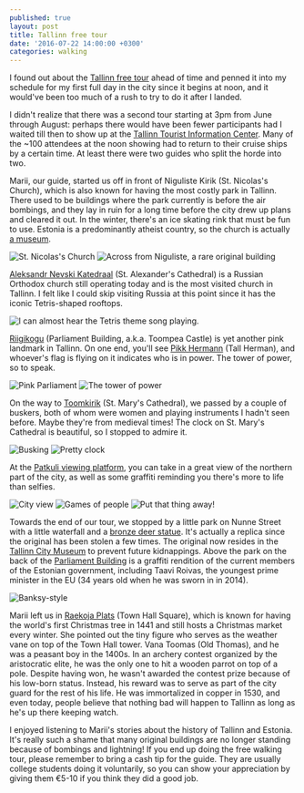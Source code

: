 ```yaml
---
published: true
layout: post
title: Tallinn free tour
date: '2016-07-22 14:00:00 +0300'
categories: walking
---
```

I found out about the [Tallinn free tour](http://www.traveller.ee/tour/tallinn-free-tour) ahead of time and penned it into my schedule for my first full day in the city since it begins at noon, and it would've been too much of a rush to try to do it after I landed.

<!--more-->

I didn't realize that there was a second tour starting at 3pm from June through August: perhaps there would have been fewer participants had I waited till then to show up at the [Tallinn Tourist Information Center](https://www.visittallinn.ee/eng/visitor/plan/good-to-know/tourist-information). Many of the ~100 attendees at the noon showing had to return to their cruise ships by a certain time. At least there were two guides who split the horde into two.

Marii, our guide, started us off in front of Niguliste Kirik (St. Nicolas's Church), which is also known for having the most costly park in Tallinn. There used to be buildings where the park currently is before the air bombings, and they lay in ruin for a long time before the city drew up plans and cleared it out. In the winter, there's an ice skating rink that must be fun to use. Estonia is a predominantly atheist country, so the church is actually [a museum](http://nigulistemuuseum.ekm.ee/en/).

![St. Nicolas's Church]({{site.baseurl}}/images/2016/07/22/tallinn-free-tour/niguliste.jpeg)
![Across from Niguliste, a rare original building]({{site.baseurl}}/images/2016/07/22/tallinn-free-tour/niguliste-original.jpeg)

[Aleksandr Nevski Katedraal](http://tallinnanevskikatedraal.eu/ноme/) (St. Alexander's Cathedral) is a Russian Orthodox church still operating today and is the most visited church in Tallinn. I felt like I could skip visiting Russia at this point since it has the iconic Tetris-shaped rooftops.

![I can almost hear the Tetris theme song playing.]({{site.baseurl}}/images/2016/07/22/tallinn-free-tour/aleksandr.jpeg)

[Riigikogu][parliament] (Parliament Building, a.k.a. Toompea Castle) is yet another pink landmark in Tallinn. On one end, you'll see [Pikk Hermann](http://www.riigikogu.ee/en/visit-us/toompea-castle/tall-hermann-toompea-towers/) (Tall Herman), and whoever's flag is flying on it indicates who is in power. The tower of power, so to speak.

![Pink Parliament]({{site.baseurl}}/images/2016/07/22/tallinn-free-tour/pink-parliament.jpeg)
![The tower of power]({{site.baseurl}}/images/2016/07/22/tallinn-free-tour/herman.jpeg)

On the way to [Toomkirik](http://toomkirik.ee) (St. Mary's Cathedral), we passed by a couple of buskers, both of whom were women and playing instruments I hadn't seen before. Maybe they're from medieval times! The clock on St. Mary's Cathedral is beautiful, so I stopped to admire it.

![Busking]({{site.baseurl}}/images/2016/07/22/tallinn-free-tour/busking.jpeg)
![Pretty clock]({{site.baseurl}}/images/2016/07/22/tallinn-free-tour/toomkirik.jpeg)

At the [Patkuli viewing platform](https://www.likealocalguide.com/tallinn/patkuli-viewing-platform), you can take in a great view of the northern part of the city, as well as some graffiti reminding you there's more to life than selfies.

![City view]({{site.baseurl}}/images/2016/07/22/tallinn-free-tour/city-view.jpeg)
![Games of people]({{site.baseurl}}/images/2016/07/22/tallinn-free-tour/games.jpeg)
![Put that thing away!]({{site.baseurl}}/images/2016/07/22/tallinn-free-tour/camera.jpeg)

Towards the end of our tour, we stopped by a little park on Nunne Street with a little waterfall and a [bronze deer statue](http://tallinn101.com/deer-statue-and-the-legend-of-how-tallinn-got-its-name/). It's actually a replica since the original has been stolen a few times. The original now resides in the [Tallinn City Museum](http://linnamuuseum.ee/linnamuuseum/en/) to prevent future kidnappings. Above the park on the back of the [Parliament Building][parliament] is a graffiti rendition of the current members of the Estonian government, including Taavi Roivas, the youngest prime minister in the EU (34 years old when he was sworn in in 2014).

![Banksy-style]({{site.baseurl}}/images/2016/07/22/tallinn-free-tour/parliament-graffiti.jpeg)

Marii left us in [Raekoja Plats](http://www.guideintallinn.com/town-hall-square/) (Town Hall Square), which is known for having the world's first Christmas tree in 1441 and still hosts a Christmas market every winter. She pointed out the tiny figure who serves as the weather vane on top of the Town Hall tower. Vana Toomas (Old Thomas), and he was a peasant boy in the 1400s. In an archery contest organized by the aristocratic elite, he was the only one to hit a wooden parrot on top of a pole. Despite having won, he wasn't awarded the contest prize because of his low-born status. Instead, his reward was to serve as part of the city guard for the rest of his life. He was immortalized in copper in 1530, and even today, people believe that nothing bad will happen to Tallinn as long as he's up there keeping watch.

I enjoyed listening to Marii's stories about the history of Tallinn and Estonia. It's really such a shame that many original buildings are no longer standing because of bombings and lightning! If you end up doing the free walking tour, please remember to bring a cash tip for the guide. They are usually college students doing it voluntarily, so you can show your appreciation by giving them €5-10 if you think they did a good job.

[parliament]: http://www.riigikogu.ee/en/